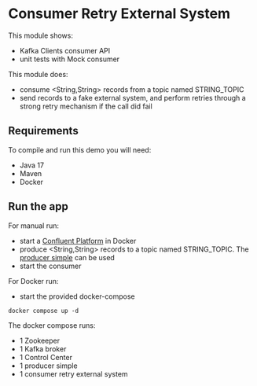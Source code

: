 # Consumer Retry External System

This module shows:
- Kafka Clients consumer API
- unit tests with Mock consumer

This module does:
- consume <String,String> records from a topic named STRING_TOPIC
- send records to a fake external system, and perform retries through a strong retry mechanism if the call did fail

## Requirements

To compile and run this demo you will need:
- Java 17
- Maven
- Docker

## Run the app

For manual run:
- start a [Confluent Platform](https://docs.confluent.io/platform/current/quickstart/ce-docker-quickstart.html#step-1-download-and-start-cp) in Docker
- produce <String,String> records to a topic named STRING_TOPIC. The [producer simple](../../kafka-producer-quickstarts/kafka-producer-simple) can be used
- start the consumer

For Docker run:
- start the provided docker-compose 

```
docker compose up -d
```

The docker compose runs:
- 1 Zookeeper
- 1 Kafka broker
- 1 Control Center
- 1 producer simple
- 1 consumer retry external system

